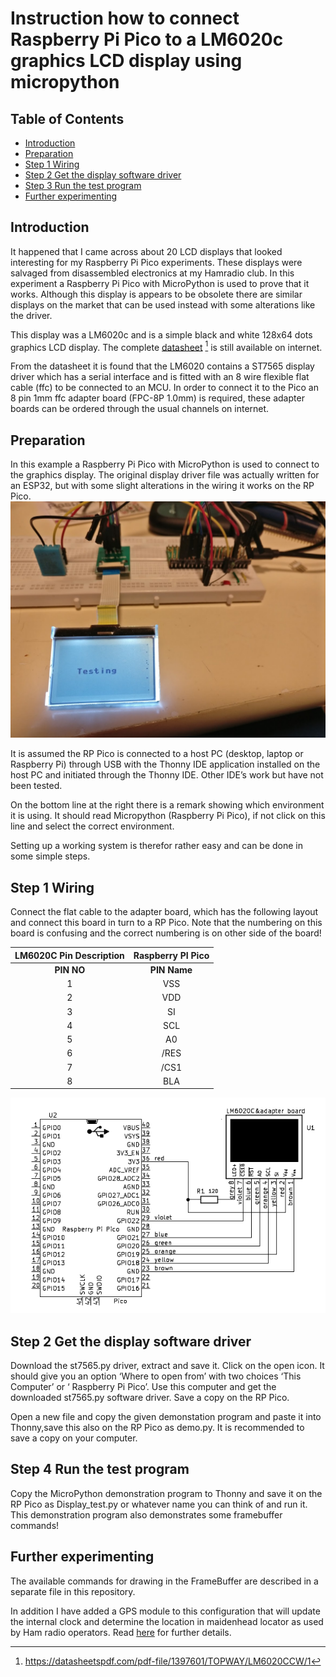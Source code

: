 ﻿
# Instruction how to connect Raspberry Pi Pico to a LM6020c graphics LCD display using micropython

## **Table of Contents**
+ [Introduction](#introduction)
+ [Preparation](#preparation)
+ [Step 1 Wiring](#step-1-wiring)
+ [Step 2 Get the display software driver](#step-3-get-the-display-software-driver)
+ [Step 3 Run the test program](#step-4-run-the-test-program)
+ [Further experimenting](#further-experimenting)

## **Introduction**
It happened that I came across about 20 LCD displays that looked interesting for my Raspberry Pi Pico experiments. These displays were salvaged from disassembled electronics at my Hamradio club. In this experiment a Raspberry Pi Pico with MicroPython is used to prove that it works. Although this display is appears to be obsolete there are similar displays on the market that can be used instead with some alterations like the driver.

This display was a LM6020c and is a simple black and white 128x64 dots graphics LCD display. The complete [datasheet](https://datasheetspdf.com/pdf-file/1397601/TOPWAY/LM6020CCW/1) [^1] is still available on internet. 

From the datasheet it is found that the LM6020 contains a ST7565 display driver which has a serial interface and is fitted with an 8 wire flexible flat cable (ffc) to be connected to an MCU. In order to connect it to the Pico an 8 pin 1mm ffc adapter board (FPC-8P 1.0mm) is required, these adapter boards can be ordered through the usual channels on internet.

## **Preparation**
In this example a Raspberry Pi Pico with MicroPython is used to connect to the graphics display. The original display driver file was actually written for an ESP32, but with some slight alterations in the wiring it works on the RP Pico. 
![](/picture/LM6020%20testing.jpg)

It is assumed the RP Pico is connected to a host PC (desktop, laptop or Raspberry Pi) through USB with the Thonny IDE application installed on the host PC  and initiated through the Thonny IDE. Other IDE’s work but have not been tested.

On the bottom line at the right there is a remark showing which environment it is using. It should read Micropython (Raspberry Pi Pico), if not click on this line and select the correct environment.

Setting up a working system is therefor rather easy and can be done in some simple steps.

## **Step 1 Wiring**
Connect the flat cable to the adapter board, which has the following layout and connect this board in turn to a RP Pico. Note that the numbering on this board is confusing and the correct numbering is on other side of the board!

|**LM6020C Pin Description**|**Raspberry PI Pico**|
| :-: | :-: |
|**PIN NO**|**PIN Name**|**I/O**|**Descriptions**|**PIN Name**|**PIN NO**|
|1|VSS|Supply|Negative power supply,0V|GND|23|
|2|VDD|Supply|Positive power supply|3V3(OUT)|36|
|3|SI|I/O|Serial data input|GP19/SPI0\_SCK|24|
|4|SCL|I/O|Serial clock input|GP18/SPI0\_TX|25|
|5|A0|Input|<p>Register Select</p><p>A0 = H, Transferring the Display Data</p><p>A0 = L, Transferring the Control Data</p>|GP20|26|
|6|/RES|Input|<p>Reset signal</p><p>/RES = L, Initialization is executed</p><p>/RES = H, Normal running</p>|GP21|27|
|7|/CS1|Input|<p>Chip Select</p><p>/CS1=L, enable access to the LCD module</p><p>/CS1=H, disable access to the LCD module</p>|GP22|29|
|8|BLA|Power|Backlight Positive Supply|3V3 via resistor|36|

![This is the schematics](/picture/Pico%20-%20LM6020%20Schematics.png)

## **Step 2 Get the display software driver**
Download the st7565.py driver, extract and save it.
Click on the open icon. It should give you an option ‘Where to open from’ with two choices ‘This Computer’ or ‘ Raspberry Pi Pico’. Use this computer and get the downloaded st7565.py software driver. Save a copy on the RP Pico.

Open a new file and copy the given demonstation program and paste it into Thonny,save this also on the RP Pico as demo.py. It is recommended to save a copy on your computer.
## **Step 4 Run the test program**
Copy the MicroPython demonstration program to Thonny and save it on the RP Pico as Display\_test.py or whatever name you can think of and run it.
This demonstration program also demonstrates some framebuffer commands!

## **Further experimenting**
The available commands for drawing in the FrameBuffer are described in a separate file in this repository.

In addition I have added a GPS module to this configuration that will update the internal clock and determine the location in maidenhead locator as used by Ham radio operators. Read [here](/GPS%20experiment/Adding%20GPS.md) for further details.


[^1]: <https://datasheetspdf.com/pdf-file/1397601/TOPWAY/LM6020CCW/1>
[^2]: https://github.com/nquest/micropython-st7565/blob/master/st7565.py
